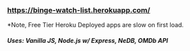 
### https://binge-watch-list.herokuapp.com/
*Note, Free Tier Heroku Deployed apps are slow on first load.

##### Uses: Vanilla JS, Node.js w/ Express, NeDB, OMDb API

